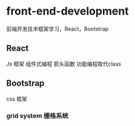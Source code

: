 # front-end-development
前端开发技术框架学习，React，Bootstrap
## React
Js 框架
组件式编程
箭头函数 功能编程取代class

## Bootstrap
css 框架
### grid system 栅格系统
